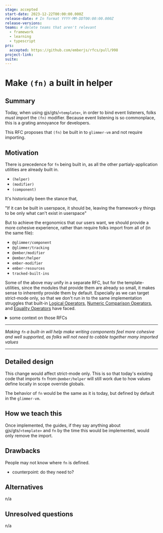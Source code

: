 ```yaml
---
stage: accepted
start-date: 2023-12-22T00:00:00.000Z
release-date: # In format YYYY-MM-DDT00:00:00.000Z
release-versions:
teams: # delete teams that aren't relevant
  - framework
  - learning
  - typescript
prs:
  accepted: https://github.com/emberjs/rfcs/pull/998
project-link:
suite: 
---
```


<!--- 
Directions for above: 

stage: Leave as is
start-date: Fill in with today's date, 2032-12-01T00:00:00.000Z
release-date: Leave as is
release-versions: Leave as is
teams: Include only the [team(s)](README.md#relevant-teams) for which this RFC applies
prs:
  accepted: Fill this in with the URL for the Proposal RFC PR
project-link: Leave as is
suite: Leave as is
-->

# Make `(fn)` a built in helper 

## Summary

Today, when using gjs/gts/`<template>`, in order to bind event listeners, folks _must import_ the `(fn)` modifier.
Because event listening is so commonplace, this is a grating annoyance for developers.

This RFC proposes that `(fn)` be built in to `glimmer-vm` and not require importing.

## Motivation

There is precedence for `fn` being built in, as all the other partialy-application utilities are already built in.

- `(helper)`
- `(modifier)`
- `(component)`

It's historically been the stance that, 

"If it can be built in userspace, it should be, leaving the framework-y things to be only what can't exist in userspace"

But to achieve the ergonomics that our users want, we should provide a more cohesive experience, rather than require folks import from all of (in the same file):
- `@glimmer/component`
- `@glimmer/tracking`
- `@ember/modifier`
- `@ember/helper`
- `ember-modifier`
- `ember-resources`
- `tracked-built-ins`

Some of the above may unify in a separate RFC, but for the template-utilities, since the modules that provide them are already so small, it makes sense to inherently provide them by default. Especially as we can target strict-mode only, so that we don't run in to the same implementation struggles that built-in [Logical Operators](https://github.com/emberjs/rfcs/pull/562), [Numeric Comparison Operators](https://github.com/emberjs/rfcs/pull/561), and [Equality Operators](https://github.com/emberjs/rfcs/pull/560) have faced.

<details><summary>some context on those RFCs</summary>

The main problem with adding default utilities without strict-mode is that it becomes very hard to implement a way for an app to incrementally, and possibly per-addon, or per-file, to adopt the default thing due to how resolution works. Every usage of the built in utility would also require a global resolution lookup (the default behavior in loose mode templates) to see if an addon is overriding the built ins -- and then, how do you opt in to the built ins, and _not_ let addons override what you want to use?

With gjs/gts/`<template>`, this is much simpler, as in strict-mode, you can check if the scope object defines the helpers, and if not, use the built in ones.

This strategy of always allowing local scope to override default-provided utilities will be a recurring theme.

</details>

---------------

_Making `fn` a built-in will help make writing components feel more cohesive and well supported, as folks will not need to cobble together many imported values_

----------------


## Detailed design

This change would affect strict-mode only. This is so that today's existing code that imports `fn` from `@ember/helper` will still work due to how values define locally in scope override globals.

The behavior of `fn` would be the same as it is today, but defined by default in the `glimmer-vm`.

## How we teach this

Once implemented, the guides, if they say anything about gjs/gts/`<template>` and `fn` by the time this would be implemented, would only remove the import.

## Drawbacks

People may not know where `fn` is defined.
- counterpoint: do they need to?

## Alternatives

n/a

## Unresolved questions

n/a
